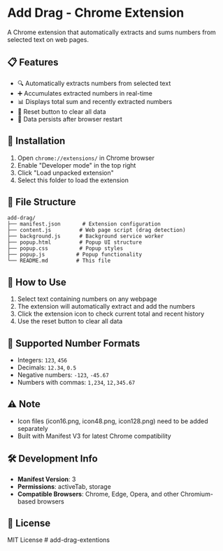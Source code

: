 # Add Drag - Chrome Extension

A Chrome extension that automatically extracts and sums numbers from selected text on web pages.

## 📋 Features

-   🔍 Automatically extracts numbers from selected text
-   ➕ Accumulates extracted numbers in real-time
-   📊 Displays total sum and recently extracted numbers
-   🔄 Reset button to clear all data
-   💾 Data persists after browser restart

## 🚀 Installation

1. Open `chrome://extensions/` in Chrome browser
2. Enable "Developer mode" in the top right
3. Click "Load unpacked extension"
4. Select this folder to load the extension

## 📁 File Structure

```
add-drag/
├── manifest.json       # Extension configuration
├── content.js         # Web page script (drag detection)
├── background.js      # Background service worker
├── popup.html         # Popup UI structure
├── popup.css          # Popup styles
├── popup.js          # Popup functionality
└── README.md         # This file
```

## 🎯 How to Use

1. Select text containing numbers on any webpage
2. The extension will automatically extract and add the numbers
3. Click the extension icon to check current total and recent history
4. Use the reset button to clear all data

## 🔧 Supported Number Formats

-   Integers: `123`, `456`
-   Decimals: `12.34`, `0.5`
-   Negative numbers: `-123`, `-45.67`
-   Numbers with commas: `1,234`, `12,345.67`

## ⚠️ Note

-   Icon files (icon16.png, icon48.png, icon128.png) need to be added separately
-   Built with Manifest V3 for latest Chrome compatibility

## 🛠️ Development Info

-   **Manifest Version**: 3
-   **Permissions**: activeTab, storage
-   **Compatible Browsers**: Chrome, Edge, Opera, and other Chromium-based browsers

## 📝 License

MIT License
#   a d d - d r a g - e x t e n t i o n s  
 